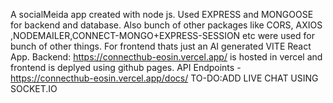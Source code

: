 A socialMeida app created with node js. Used EXPRESS and MONGOOSE for backend and database. Also bunch of other packages like CORS, AXIOS ,NODEMAILER,CONNECT-MONGO+EXPRESS-SESSION etc were used for bunch of other things. For frontend thats just an AI generated VITE React App. 
Backend: https://connecthub-eosin.vercel.app/ is hosted in vercel and frontend is deplyed using github pages.
API Endpoints - https://connecthub-eosin.vercel.app/docs/
TO-DO:ADD LIVE CHAT USING SOCKET.IO
